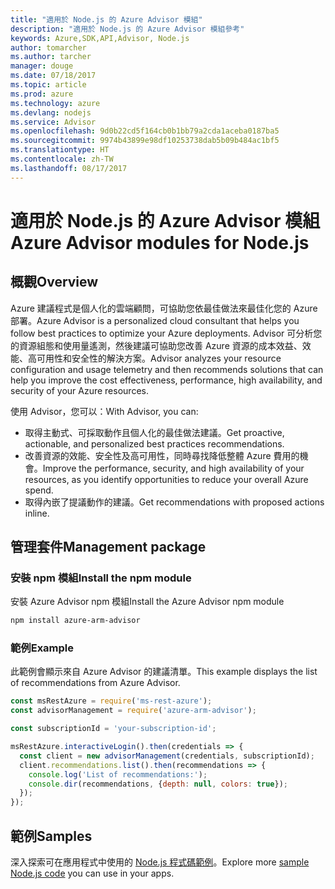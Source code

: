 ```yaml
---
title: "適用於 Node.js 的 Azure Advisor 模組"
description: "適用於 Node.js 的 Azure Advisor 模組參考"
keywords: Azure,SDK,API,Advisor, Node.js
author: tomarcher
ms.author: tarcher
manager: douge
ms.date: 07/18/2017
ms.topic: article
ms.prod: azure
ms.technology: azure
ms.devlang: nodejs
ms.service: Advisor
ms.openlocfilehash: 9d0b22cd5f164cb0b1bb79a2cda1aceba0187ba5
ms.sourcegitcommit: 9974b43899e98df10253738dab5b09b484ac1bf5
ms.translationtype: HT
ms.contentlocale: zh-TW
ms.lasthandoff: 08/17/2017
---
```

# <a name="azure-advisor-modules-for-nodejs"></a><span data-ttu-id="cbaca-104">適用於 Node.js 的 Azure Advisor 模組</span><span class="sxs-lookup"><span data-stu-id="cbaca-104">Azure Advisor modules for Node.js</span></span>

## <a name="overview"></a><span data-ttu-id="cbaca-105">概觀</span><span class="sxs-lookup"><span data-stu-id="cbaca-105">Overview</span></span>

<span data-ttu-id="cbaca-106">Azure 建議程式是個人化的雲端顧問，可協助您依最佳做法來最佳化您的 Azure 部署。</span><span class="sxs-lookup"><span data-stu-id="cbaca-106">Azure Advisor is a personalized cloud consultant that helps you follow best practices to optimize your Azure deployments.</span></span> <span data-ttu-id="cbaca-107">Advisor 可分析您的資源組態和使用量遙測，然後建議可協助您改善 Azure 資源的成本效益、效能、高可用性和安全性的解決方案。</span><span class="sxs-lookup"><span data-stu-id="cbaca-107">Advisor analyzes your resource configuration and usage telemetry and then recommends solutions that can help you improve the cost effectiveness, performance, high availability, and security of your Azure resources.</span></span>

<span data-ttu-id="cbaca-108">使用 Advisor，您可以：</span><span class="sxs-lookup"><span data-stu-id="cbaca-108">With Advisor, you can:</span></span>
- <span data-ttu-id="cbaca-109">取得主動式、可採取動作且個人化的最佳做法建議。</span><span class="sxs-lookup"><span data-stu-id="cbaca-109">Get proactive, actionable, and personalized best practices recommendations.</span></span>
- <span data-ttu-id="cbaca-110">改善資源的效能、安全性及高可用性，同時尋找降低整體 Azure 費用的機會。</span><span class="sxs-lookup"><span data-stu-id="cbaca-110">Improve the performance, security, and high availability of your resources, as you identify opportunities to reduce your overall Azure spend.</span></span>
- <span data-ttu-id="cbaca-111">取得內嵌了提議動作的建議。</span><span class="sxs-lookup"><span data-stu-id="cbaca-111">Get recommendations with proposed actions inline.</span></span>

## <a name="management-package"></a><span data-ttu-id="cbaca-112">管理套件</span><span class="sxs-lookup"><span data-stu-id="cbaca-112">Management package</span></span>

### <a name="install-the-npm-module"></a><span data-ttu-id="cbaca-113">安裝 npm 模組</span><span class="sxs-lookup"><span data-stu-id="cbaca-113">Install the npm module</span></span>

<span data-ttu-id="cbaca-114">安裝 Azure Advisor npm 模組</span><span class="sxs-lookup"><span data-stu-id="cbaca-114">Install the Azure Advisor npm module</span></span>

```bash
npm install azure-arm-advisor
```

### <a name="example"></a><span data-ttu-id="cbaca-115">範例</span><span class="sxs-lookup"><span data-stu-id="cbaca-115">Example</span></span>

<span data-ttu-id="cbaca-116">此範例會顯示來自 Azure Advisor 的建議清單。</span><span class="sxs-lookup"><span data-stu-id="cbaca-116">This example displays the list of recommendations from Azure Advisor.</span></span>

```javascript
const msRestAzure = require('ms-rest-azure');
const advisorManagement = require('azure-arm-advisor');

const subscriptionId = 'your-subscription-id';

msRestAzure.interactiveLogin().then(credentials => {
  const client = new advisorManagement(credentials, subscriptionId);
  client.recommendations.list().then(recommendations => {
    console.log('List of recommendations:');
    console.dir(recommendations, {depth: null, colors: true});
  });
});
```

## <a name="samples"></a><span data-ttu-id="cbaca-117">範例</span><span class="sxs-lookup"><span data-stu-id="cbaca-117">Samples</span></span>

<span data-ttu-id="cbaca-118">深入探索可在應用程式中使用的 [Node.js 程式碼範例](https://azure.microsoft.com/resources/samples/?platform=nodejs)。</span><span class="sxs-lookup"><span data-stu-id="cbaca-118">Explore more [sample Node.js code](https://azure.microsoft.com/resources/samples/?platform=nodejs) you can use in your apps.</span></span>
